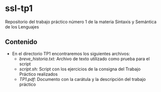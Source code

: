 # ssl-tp1
Repositorio del trabajo práctico número 1 de la materia Sintaxis y Semántica de los Lenguajes

## Contenido
* En el directorio TP1 encontraremos los siguientes archivos: 
  * *breve_historia.txt:* Archivo de texto utilizado como prueba para el script 
  * *script.sh:* Script con los ejercicios de la consigna del Trabajo Práctico realizados 
  * *TP1.pdf:* Documento con la carátula y la descripción del trabajo práctico 